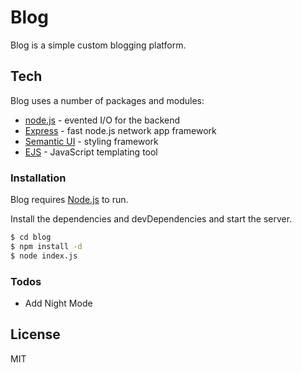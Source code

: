 # Blog

Blog is a simple custom blogging platform.

## Tech

Blog uses a number of packages and modules:

* [node.js] - evented I/O for the backend
* [Express] - fast node.js network app framework
* [Semantic UI] - styling framework 
* [EJS] - JavaScript templating tool

### Installation

Blog requires [Node.js](https://nodejs.org/) to run.

Install the dependencies and devDependencies and start the server.

```sh
$ cd blog
$ npm install -d
$ node index.js
```
### Todos

 - Add Night Mode

License
----

MIT

[//]: # (These are reference links used in the body of this note and get stripped out when the markdown processor does its job. There is no need to format nicely because it shouldn't be seen. Thanks SO - http://stackoverflow.com/questions/4823468/store-comments-in-markdown-syntax)

   [node.js]: <http://nodejs.org>
   [semantic UI]: <https://semantic-ui.com/>
   [express]: <http://expressjs.com>
   [ejs]: <https://ejs.co/>
   
